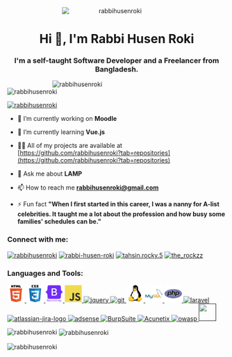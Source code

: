 <div align="center" height="100"><img style="display: block;
  margin-left: auto;
  margin-right: auto;
  width: 50%;" src="https://user-images.githubusercontent.com/84996850/215825471-ce85acd5-12ef-4a92-9456-dcfa46415e4f.gif" alt="rabbihusenroki" /></div>
<h1 align="center">Hi 👋, I'm Rabbi Husen Roki</h1>
<h3 align="center">I'm a self-taught Software Developer and a Freelancer from Bangladesh.</h3>
<img align="right" width="400" src="https://user-images.githubusercontent.com/84996850/215816917-132ab65c-2d38-4f06-98ba-fa58642d5f32.gif" alt="rabbihusenroki" />

<p align="left"> <img src="https://komarev.com/ghpvc/?username=rabbihusenroki&label=Profile%20views&color=0e75b6&style=flat" alt="rabbihusenroki" /> </p>

<p align="left"> <a href="https://twitter.com/rabbihusenroki" target="blank"><img src="https://img.shields.io/twitter/follow/rabbihusenroki?logo=twitter&style=for-the-badge" alt="rabbihusenroki" /></a> </p>

- 🔭 I’m currently working on **Moodle**

- 🌱 I’m currently learning **Vue.js**

- 👨‍💻 All of my projects are available at [https://github.com/rabbihusenroki?tab=repositories](https://github.com/rabbihusenroki?tab=repositories)

- 💬 Ask me about **LAMP**

- 📫 How to reach me **rabbihusenroki@gmail.com**

- ⚡ Fun fact **"When I first started in this career, I was a nanny for A-list celebrities. It taught me a lot about the profession and how busy some families' schedules can be."**

<h3 align="left">Connect with me:</h3>
<p align="left">
<a href="https://twitter.com/rabbihusenroki" target="blank"><img align="center" src="https://raw.githubusercontent.com/rahuldkjain/github-profile-readme-generator/master/src/images/icons/Social/twitter.svg" alt="rabbihusenroki" height="30" width="40" /></a>
<a href="https://linkedin.com/in/rabbi-husen-roki" target="blank"><img align="center" src="https://raw.githubusercontent.com/rahuldkjain/github-profile-readme-generator/master/src/images/icons/Social/linked-in-alt.svg" alt="rabbi-husen-roki" height="30" width="40" /></a>
<a href="https://fb.com/tahsin.rocky.5" target="blank"><img align="center" src="https://raw.githubusercontent.com/rahuldkjain/github-profile-readme-generator/master/src/images/icons/Social/facebook.svg" alt="tahsin.rocky.5" height="30" width="40" /></a>
<a href="https://instagram.com/the_rockzz" target="blank"><img align="center" src="https://raw.githubusercontent.com/rahuldkjain/github-profile-readme-generator/master/src/images/icons/Social/instagram.svg" alt="the_rockzz" height="30" width="40" /></a>
</p>

<h3 align="left">Languages and Tools:</h3>
<p align="left"> 
<a href="https://www.w3.org/html/" target="_blank" rel="noreferrer"> <img src="https://raw.githubusercontent.com/devicons/devicon/master/icons/html5/html5-original-wordmark.svg" alt="html5" width="40" height="40"/> </a><a href="https://www.w3schools.com/css/" target="_blank" rel="noreferrer"> <img src="https://raw.githubusercontent.com/devicons/devicon/master/icons/css3/css3-original-wordmark.svg" alt="css3" width="40" height="40"/> </a><a href="https://getbootstrap.com" target="_blank" rel="noreferrer"> <img src="https://raw.githubusercontent.com/devicons/devicon/master/icons/bootstrap/bootstrap-plain-wordmark.svg" alt="bootstrap" width="40" height="40"/> </a><a href="https://developer.mozilla.org/en-US/docs/Web/JavaScript" target="_blank" rel="noreferrer"> <img src="https://raw.githubusercontent.com/devicons/devicon/master/icons/javascript/javascript-original.svg" alt="javascript" width="40" height="40"/> </a><a href="https://jquery.com/" target="_blank" rel="noreferrer"> <img src="https://cdn.icon-icons.com/icons2/2699/PNG/512/jquery_vertical_logo_icon_169489.png" alt="jquery" width="40" height="40"/> </a><a href="https://git-scm.com/" target="_blank" rel="noreferrer"> <img src="https://www.vectorlogo.zone/logos/git-scm/git-scm-icon.svg" alt="git" width="40" height="40"/> </a><a href="https://www.linux.org/" target="_blank" rel="noreferrer"> <img src="https://raw.githubusercontent.com/devicons/devicon/master/icons/linux/linux-original.svg" alt="linux" width="40" height="40"/> </a><a href="https://www.mysql.com/" target="_blank" rel="noreferrer"> <img src="https://raw.githubusercontent.com/devicons/devicon/master/icons/mysql/mysql-original-wordmark.svg" alt="mysql" width="40" height="40"/> </a><a href="https://www.php.net" target="_blank" rel="noreferrer"> <img src="https://raw.githubusercontent.com/devicons/devicon/master/icons/php/php-original.svg" alt="php" width="40" height="40"/> </a><a href="https://laravel.com/" target="_blank" rel="noreferrer"> <img src="https://laravel.com/img/logomark.min.svg" alt="laravel" width="40" height="40"/> </a> <a href="https://www.atlassian.com/" target="_blank" rel="noreferrer"> <img src="https://www.vianova-eureka.no/jira/images/atlassian-jira-logo-large.png" alt="atlassian-jira-logo" width="40" height="40"/> </a><a href="https://adsense.google.com/" target="_blank" rel="noreferrer"> <img src="https://memberpress.com/wp-content/uploads/2019/02/adsense@2x.png" alt="adsense" width="40" height="40"/> </a>
<a href="https://portswigger.net/burp" target="_blank" rel="noreferrer"> <img src="https://albertoestrada.es/wp-content/uploads/2023/02/burp-suite-logo-1024x606.png" alt="BurpSuite" width="40" height="40"/> </a>
 <a href="https://www.acunetix.com/" target="_blank" rel="noreferrer"> <img src="https://i0.wp.com/www.applicom.net/images/Acunetix.png" alt="Acunetix" width="40" height="40"/> </a>
<a href="https://owasp.org/" target="_blank" rel="noreferrer"> <img src="https://owasp.org/API-Security/editions/2019/en/images/owasp-logo.png" alt="owasp" width="40" height="40"/> </a> <a href="" target="_blank" rel="noreferrer"> <img src="" alt="" width="40" height="40"/> </a>
</p>

<p><img align="left" src="https://github-readme-stats.vercel.app/api/top-langs?username=rabbihusenroki&show_icons=true&locale=en&layout=compact" alt="rabbihusenroki" /></p>

<p>&nbsp;<img align="center" src="https://github-readme-stats.vercel.app/api?username=rabbihusenroki&show_icons=true&locale=en" alt="rabbihusenroki" /></p>

<p><img align="center" src="https://github-readme-streak-stats.herokuapp.com/?user=rabbihusenroki&" alt="rabbihusenroki" /></p>
